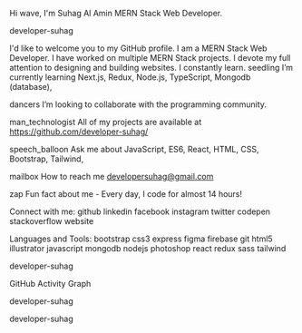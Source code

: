 
Hi wave, I'm Suhag Al Amin
MERN Stack Web Developer.


developer-suhag

I'd like to welcome you to my GitHub profile. I am a MERN Stack Web Developer. I have worked on multiple MERN Stack projects. I devote my full attention to designing and building websites. I constantly learn.
seedling I’m currently learning Next.js, Redux, Node.js, TypeScript, Mongodb (database),

dancers I’m looking to collaborate with the programming community.

man_technologist All of my projects are available at https://github.com/developer-suhag/

speech_balloon Ask me about JavaScript, ES6, React, HTML, CSS, Bootstrap, Tailwind,

mailbox How to reach me developersuhag@gmail.com

zap Fun fact about me - Every day, I code for almost 14 hours!

Connect with me:
github linkedin facebook instagram twitter codepen stackoverflow website

Languages and Tools:
bootstrap css3 express figma firebase git html5 illustrator javascript mongodb nodejs photoshop react redux sass tailwind

developer-suhag

GitHub Activity Graph

 developer-suhag

developer-suhag

